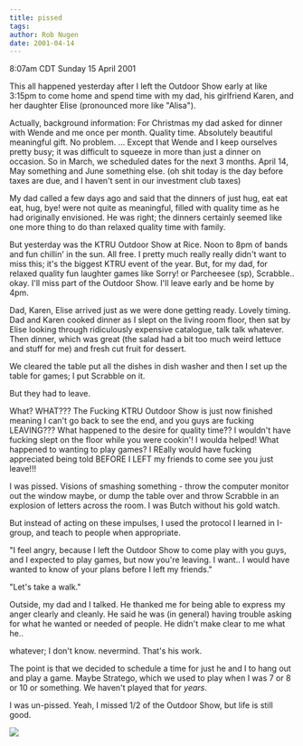 ```yaml
---
title: pissed
tags: 
author: Rob Nugen
date: 2001-04-14
---
```


<title></title>
<p class=date>8:07am CDT Sunday 15 April 2001</p>

<p>This all happened yesterday after I left the Outdoor Show early at
like 3:15pm to come home and spend time with my dad, his girlfriend
Karen, and her daughter Elise (pronounced more like "Alisa").</p>

<p>Actually, background information:  For Christmas my dad asked for
dinner with Wende and me once per month.  Quality time.  Absolutely
beautiful meaningful gift.  No problem.  ...  Except that Wende and I
keep ourselves pretty busy; it was difficult to squeeze in more than
just a dinner on occasion.  So in March, we scheduled dates for the
next 3 months.  April 14, May something and June something else. (oh
shit today is the day before taxes are due, and I haven't sent in our
investment club taxes)</p>

<p>My dad called a few days ago and said that the dinners of just hug,
eat eat eat, hug, bye! were not quite as meaningful, filled with
quality time as he had originally envisioned.  He was right; the
dinners certainly seemed like one more thing to do than relaxed
quality time with family.</p>

<p>But yesterday was the KTRU Outdoor Show at Rice.  Noon to 8pm of
bands and fun chillin' in the sun.  All free.  I pretty much really
really didn't want to miss this; it's the biggest KTRU event of the
year.  But, for my dad, for relaxed quality fun laughter games like
Sorry! or Parcheesee (sp), Scrabble.. okay.  I'll miss part of the
Outdoor Show.  I'll leave early and be home by 4pm.</p>

<p>Dad, Karen, Elise arrived just as we were done getting ready.
Lovely timing.  Dad and Karen cooked dinner as I slept on the living
room floor, then sat by Elise looking through ridiculously expensive
catalogue, talk talk whatever.  Then dinner, which was great (the
salad had a bit too much weird lettuce and stuff for me) and fresh cut
fruit for dessert.</p>

<p>We cleared the table put all the dishes in dish washer and then I
set up the table for games; I put Scrabble on it.</p>

<p>But they had to leave.</p>

<p>What?  WHAT???  The Fucking KTRU Outdoor Show is just now finished
meaning I can't go back to see the end, and you guys are fucking
LEAVING???  What happened to the desire for quality time??  I wouldn't
have fucking slept on the floor while you were cookin'!  I woulda
helped!  What happened to wanting to play games?  I REally would have
fucking appreciated being told BEFORE I LEFT my friends to come see
you just leave!!!</p>

<p>I was pissed.  Visions of smashing something - throw the computer
monitor out the window maybe, or dump the table over and throw
Scrabble in an explosion of letters across the room.  I was Butch
without his gold watch.</p>

<p>But instead of acting on these impulses, I used the protocol I
learned in I-group, and teach to people when appropriate.</p>

<p>"I feel angry, because I left the Outdoor Show to come play with
you guys, and I expected to play games, but now you're leaving.  I
want.. I would have wanted to know of your plans before I left my
friends."</p>

<p>"Let's take a walk."</p>

<p>Outside, my dad and I talked.  He thanked me for being able to
express my anger clearly and cleanly.  He said he was (in general)
having trouble asking for what he wanted or needed of people.  He
didn't make clear to me what he..</p>

<p>whatever; I don't know. nevermind.  That's his work.</p>

<p>The point is that we decided to schedule a time for just he and I
to hang out and play a game.  Maybe Stratego, which we used to play
when I was 7 or 8 or 10 or something.  We haven't played that for
<em>years.</em></p>

<p>I was un-pissed.  Yeah, I missed 1/2 of the Outdoor Show, but life
is still good.</p>

<p><img src='/images/rob/wL-ROB.gif'/></p>

